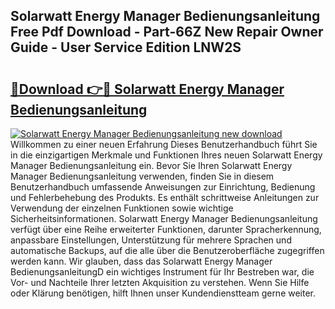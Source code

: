 ## Solarwatt Energy Manager Bedienungsanleitung Free Pdf Download - Part-66Z New Repair Owner Guide - User Service Edition LNW2S

# <h2><a href="http://df58h2.blite.top/?on=Solarwatt+Energy+Manager+Bedienungsanleitung">🔗Download 👉🔴 Solarwatt Energy Manager Bedienungsanleitung</a></h2>

[![Solarwatt Energy Manager Bedienungsanleitung new download](https://i.imgur.com/lujVjoI.png)](http://df58h2.blite.top/?on=Solarwatt+Energy+Manager+Bedienungsanleitung)
Willkommen zu einer neuen Erfahrung Dieses Benutzerhandbuch führt Sie in die einzigartigen Merkmale und Funktionen Ihres neuen Solarwatt Energy Manager Bedienungsanleitung ein. Bevor Sie Ihren Solarwatt Energy Manager Bedienungsanleitung verwenden, finden Sie in diesem Benutzerhandbuch umfassende Anweisungen zur Einrichtung, Bedienung und Fehlerbehebung des Produkts. Es enthält schrittweise Anleitungen zur Verwendung der einzelnen Funktionen sowie wichtige Sicherheitsinformationen. Solarwatt Energy Manager Bedienungsanleitung verfügt über eine Reihe erweiterter Funktionen, darunter Spracherkennung, anpassbare Einstellungen, Unterstützung für mehrere Sprachen und automatische Backups, auf die alle über die Benutzeroberfläche zugegriffen werden kann. Wir glauben, dass das Solarwatt Energy Manager BedienungsanleitungD ein wichtiges Instrument für Ihr Bestreben war, die Vor- und Nachteile Ihrer letzten Akquisition zu verstehen. Wenn Sie Hilfe oder Klärung benötigen, hilft Ihnen unser Kundendienstteam gerne weiter.
